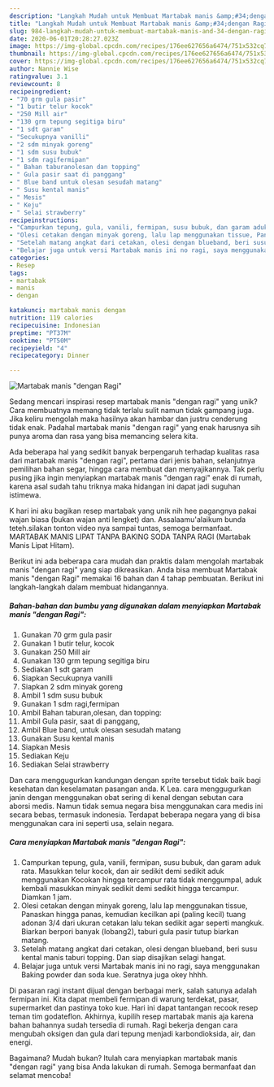 ```yaml
---
description: "Langkah Mudah untuk Membuat Martabak manis &amp;#34;dengan Ragi&amp;#34; Anti Gagal"
title: "Langkah Mudah untuk Membuat Martabak manis &amp;#34;dengan Ragi&amp;#34; Anti Gagal"
slug: 984-langkah-mudah-untuk-membuat-martabak-manis-and-34-dengan-ragi-and-34-anti-gagal
date: 2020-06-01T20:28:27.023Z
image: https://img-global.cpcdn.com/recipes/176ee627656a6474/751x532cq70/martabak-manis-dengan-ragi-foto-resep-utama.jpg
thumbnail: https://img-global.cpcdn.com/recipes/176ee627656a6474/751x532cq70/martabak-manis-dengan-ragi-foto-resep-utama.jpg
cover: https://img-global.cpcdn.com/recipes/176ee627656a6474/751x532cq70/martabak-manis-dengan-ragi-foto-resep-utama.jpg
author: Nannie Wise
ratingvalue: 3.1
reviewcount: 8
recipeingredient:
- "70 grm gula pasir"
- "1 butir telur kocok"
- "250 Mill air"
- "130 grm tepung segitiga biru"
- "1 sdt garam"
- "Secukupnya vanilli"
- "2 sdm minyak goreng"
- "1 sdm susu bubuk"
- "1 sdm ragifermipan"
- " Bahan taburanolesan dan topping"
- " Gula pasir saat di panggang"
- " Blue band untuk olesan sesudah matang"
- " Susu kental manis"
- " Mesis"
- " Keju"
- " Selai strawberry"
recipeinstructions:
- "Campurkan tepung, gula, vanili, fermipan, susu bubuk, dan garam aduk rata. Masukkan telur kocok, dan air sedikit demi sedikit aduk menggunakan Kocokan hingga tercampur rata tidak menggumpal, aduk kembali masukkan minyak sedikit demi sedikit hingga tercampur. Diamkan 1 jam."
- "Olesi cetakan dengan minyak goreng, lalu lap menggunakan tissue, Panaskan hingga panas, kemudian kecilkan api (paling kecil) tuang adonan 3/4 dari ukuran cetakan lalu tekan sedikit agar seperti mangkuk. Biarkan berpori banyak (lobang2), taburi gula pasir tutup biarkan matang."
- "Setelah matang angkat dari cetakan, olesi dengan blueband, beri susu kental manis taburi topping. Dan siap disajikan selagi hangat."
- "Belajar juga untuk versi Martabak manis ini no ragi, saya menggunakan Baking powder dan soda kue. Seratnya juga okey hhhh."
categories:
- Resep
tags:
- martabak
- manis
- dengan

katakunci: martabak manis dengan 
nutrition: 119 calories
recipecuisine: Indonesian
preptime: "PT37M"
cooktime: "PT50M"
recipeyield: "4"
recipecategory: Dinner

---
```



![Martabak manis &#34;dengan Ragi&#34;](https://img-global.cpcdn.com/recipes/176ee627656a6474/751x532cq70/martabak-manis-dengan-ragi-foto-resep-utama.jpg)

Sedang mencari inspirasi resep martabak manis &#34;dengan ragi&#34; yang unik? Cara membuatnya memang tidak terlalu sulit namun tidak gampang juga. Jika keliru mengolah maka hasilnya akan hambar dan justru cenderung tidak enak. Padahal martabak manis &#34;dengan ragi&#34; yang enak harusnya sih punya aroma dan rasa yang bisa memancing selera kita.

Ada beberapa hal yang sedikit banyak berpengaruh terhadap kualitas rasa dari martabak manis &#34;dengan ragi&#34;, pertama dari jenis bahan, selanjutnya pemilihan bahan segar, hingga cara membuat dan menyajikannya. Tak perlu pusing jika ingin menyiapkan martabak manis &#34;dengan ragi&#34; enak di rumah, karena asal sudah tahu triknya maka hidangan ini dapat jadi suguhan istimewa.

K hari ini aku bagikan resep martabak yang unik nih hee pagangnya pakai wajan biasa (bukan wajan anti lengket) dan. Assalaamu&#39;alaikum bunda teteh.silakan tonton video nya sampai tuntas, semoga bermanfaat. MARTABAK MANIS LIPAT TANPA BAKING SODA TANPA RAGI (Martabak Manis Lipat Hitam).


Berikut ini ada beberapa cara mudah dan praktis dalam mengolah martabak manis &#34;dengan ragi&#34; yang siap dikreasikan. Anda bisa membuat Martabak manis &#34;dengan Ragi&#34; memakai 16 bahan dan 4 tahap pembuatan. Berikut ini langkah-langkah dalam membuat hidangannya.

<!--inarticleads1-->

##### Bahan-bahan dan bumbu yang digunakan dalam menyiapkan Martabak manis &#34;dengan Ragi&#34;:

1. Gunakan 70 grm gula pasir
1. Gunakan 1 butir telur, kocok
1. Gunakan 250 Mill air
1. Gunakan 130 grm tepung segitiga biru
1. Sediakan 1 sdt garam
1. Siapkan Secukupnya vanilli
1. Siapkan 2 sdm minyak goreng
1. Ambil 1 sdm susu bubuk
1. Gunakan 1 sdm ragi,fermipan
1. Ambil  Bahan taburan,olesan, dan topping:
1. Ambil  Gula pasir, saat di panggang,
1. Ambil  Blue band, untuk olesan sesudah matang
1. Gunakan  Susu kental manis
1. Siapkan  Mesis
1. Sediakan  Keju
1. Sediakan  Selai strawberry


Dan cara menggugurkan kandungan dengan sprite tersebut tidak baik bagi kesehatan dan keselamatan pasangan anda. K Lea. cara menggugurkan janin dengan menggunakan obat sering di kenal dengan sebutan cara aborsi medis. Namun tidak semua negara bisa menggunakan cara medis ini secara bebas, termasuk indonesia. Terdapat beberapa negara yang di bisa menggunakan cara ini seperti usa, selain negara. 

<!--inarticleads2-->

##### Cara menyiapkan Martabak manis &#34;dengan Ragi&#34;:

1. Campurkan tepung, gula, vanili, fermipan, susu bubuk, dan garam aduk rata. Masukkan telur kocok, dan air sedikit demi sedikit aduk menggunakan Kocokan hingga tercampur rata tidak menggumpal, aduk kembali masukkan minyak sedikit demi sedikit hingga tercampur. Diamkan 1 jam.
1. Olesi cetakan dengan minyak goreng, lalu lap menggunakan tissue, Panaskan hingga panas, kemudian kecilkan api (paling kecil) tuang adonan 3/4 dari ukuran cetakan lalu tekan sedikit agar seperti mangkuk. Biarkan berpori banyak (lobang2), taburi gula pasir tutup biarkan matang.
1. Setelah matang angkat dari cetakan, olesi dengan blueband, beri susu kental manis taburi topping. Dan siap disajikan selagi hangat.
1. Belajar juga untuk versi Martabak manis ini no ragi, saya menggunakan Baking powder dan soda kue. Seratnya juga okey hhhh.


Di pasaran ragi instant dijual dengan berbagai merk, salah satunya adalah fermipan ini. Kita dapat membeli fermipan di warung terdekat, pasar, supermarket dan pastinya toko kue. Hari ini dapat tantangan recook resep teman tim godateflon. Akhirnya, kupilih resep martabak manis aja karena bahan bahannya sudah tersedia di rumah. Ragi bekerja dengan cara mengubah oksigen dan gula dari tepung menjadi karbondioksida, air, dan energi. 

Bagaimana? Mudah bukan? Itulah cara menyiapkan martabak manis &#34;dengan ragi&#34; yang bisa Anda lakukan di rumah. Semoga bermanfaat dan selamat mencoba!
